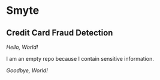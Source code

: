 # Smyte

## Credit Card Fraud Detection

_Hello, World!_

I am an empty repo because I contain sensitive information.

_Goodbye, World!_
